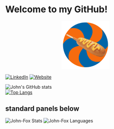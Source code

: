 # Welcome to my GitHub!

<p align="center"><a href="http://www.johnfoxweb.com/"><img width="30%" alt="Visit my website!" src="johnFoxLogo.png" /></a></p>

[![LinkedIn](https://img.shields.io/badge/-LinkedIn-informational?style=flat-square&logo=linkedin&logoColor=0072b1&colorB=616161&labelColor=black)](www.linkedin.com/in/johnfoxcompsci)
[![Website](https://img.shields.io/badge/Web-John-informational?style=flat-square&colorB=616161&labelColor=7CFC00)](https://johnfoxweb.com)

![John's GitHub stats](https://github-readme-stats-try3.vercel.app/api?username=jff97&count_private=true)
<br>
[![Top Langs](https://github-readme-stats-try3.vercel.app/api/top-langs/?username=jff97&layout=compact)](https://github.com/jff97/github-readme-stats)
## standard panels below 
<img src="https://github-readme-stats.vercel.app/api?username=jff97&show_icons=true&theme=react&count_private=true" alt="John-Fox Stats" /> 
<img src="https://github-readme-stats.vercel.app/api/top-langs?username=jff97&show_icons=true&theme=react&count_private=true&layout=compact" alt="John-Fox Languages" />
<!--
**jff97/jff97** is a ✨ _special_ ✨ repository because its `README.md` (this file) appears on your GitHub profile.

Here are some ideas to get you started:

- 🔭 I’m currently working on ...
- 🌱 I’m currently learning ...
- 👯 I’m looking to collaborate on ...
- 🤔 I’m looking for help with ...
- 💬 Ask me about ...
- 📫 How to reach me: ...
- ⚡ Fun fact: ...
-->
